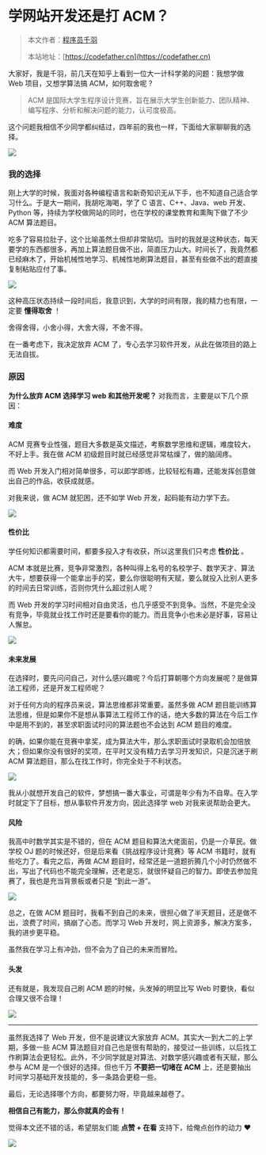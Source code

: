 # 学网站开发还是打 ACM？

> 本文作者：[程序员千羽](https://yuyuanweb.feishu.cn/wiki/Abldw5WkjidySxkKxU2cQdAtnah)
>
> 本站地址：[https://codefather.cn](https://codefather.cn)

大家好，我是千羽，前几天在知乎上看到一位大一计科学弟的问题：我想学做 Web 项目，又想学算法搞 ACM，如何取舍呢 ?

> ACM 是国际大学生程序设计竞赛，旨在展示大学生创新能力、团队精神、编写程序、分析和解决问题的能力，认可度极高。

这个问题我相信不少同学都纠结过，四年前的我也一样，下面给大家聊聊我的选择。

![](https://pic.yupi.icu/5563/202311051515142.png)

### 我的选择

刚上大学的时候，我面对各种编程语言和新奇知识无从下手，也不知道自己适合学习什么。于是大一期间，我胡吃海喝，学了 C 语言、C++、Java、web 开发、Python 等，持续为学校做网站的同时，也在学校的课堂教育和熏陶下做了不少 ACM 算法题目。

吃多了容易拉肚子，这个比喻虽然土但却非常贴切。当时的我就是这种状态，每天要学的东西都很多，再加上算法题目做不出，简直压力山大。时间长了，我竟然都已经麻木了，开始机械性地学习、机械性地刷算法题目，甚至有些做不出的题直接复制粘贴应付了事。

![](https://pic.yupi.icu/5563/202311051515205.png)

这种高压状态持续一段时间后，我意识到，大学的时间有限，我的精力也有限，一定要 **懂得取舍** ！

舍得舍得，小舍小得，大舍大得，不舍不得。

在一番考虑下，我决定放弃 ACM 了，专心去学习软件开发，从此在做项目的路上无法自拔。

### 原因

**为什么放弃 ACM 选择学习 web 和其他开发呢？** 对我而言，主要是以下几个原因：

#### 难度

ACM 竞赛专业性强，题目大多数是英文描述，考察数学思维和逻辑，难度较大，不好上手。我在做 ACM 初级题目时就已经感觉非常枯燥了，做的脑阔疼。

而 Web 开发入门相对简单很多，可以即学即练，比较轻松有趣，还能发挥创意做出自己的作品，收获成就感。

对我来说，做 ACM 就犯困，还不如学 Web 开发，起码能有动力学下去。

![](https://pic.yupi.icu/5563/202311051515317.png)

#### 性价比

学任何知识都需要时间，都要多投入才有收获，所以这里我们只考虑 **性价比** 。

ACM 本就是比赛，竞争非常激烈，各种叫得上名号的名校学子、数学天才、算法大牛，想要获得一个能拿出手的奖，要么你很聪明有天赋，要么就投入比别人更多的时间去日常训练，否则你凭什么超过别人呢？

而 Web 开发的学习时间相对自由灵活，也几乎感受不到竞争。当然，不是完全没有竞争，毕竟就业找工作时还是要看你的能力。而且竞争小也未必是好事，容易让人懈怠。

![](https://pic.yupi.icu/5563/202311051515382.png)

#### 未来发展

在选择时，要先问问自己，对什么感兴趣呢？今后打算朝哪个方向发展呢？是做算法工程师，还是开发工程师呢？

对于任何方向的程序员来说，算法思维都非常重要。虽然多做 ACM 题目能训练算法思维，但是如果你不是想从事算法工程师工作的话，绝大多数的算法在今后工作中是用不到的，甚至求职面试时问的算法题也不会达到 ACM 题目的难度。

的确，如果你能在竞赛中拿奖，成为算法大牛，那么求职面试时录取机会加倍放大；但如果你没有很好的奖项，在平时又没有精力去学习开发知识，只是沉迷于刷 ACM 算法题目，那么在找工作时，你完全处于不利状态。

![](https://pic.yupi.icu/5563/202311051515138.png)

我从小就想开发自己的软件，梦想搞一番大事业，可谓是年少有为不自卑。在入学时就定下了目标，想从事软件开发方向，因此选择学 web 对我来说帮助会更大。

#### 风险

我高中时数学其实是不错的，但在 ACM 题目和算法大佬面前，仍是一介草民。做学校 OJ 题的时候还好，但是后来看《挑战程序设计竞赛》等 ACM 书籍时，就有些吃力了。看完之后，再做 ACM 题目时，经常还是一道题折腾几个小时仍然做不出，写出了代码也不能完全理解，还老是忘，就很怀疑自己的智力。即使去参加竞赛了，我也是充当背景板或者只是 “到此一游”。

![](https://pic.yupi.icu/5563/202311051515043.jpeg)

总之，在做 ACM 题目时，我看不到自己的未来，很担心做了半天题目，还是做不出，浪费了时间，搞崩了心态。而学习 Web 开发时，网上资源多，解决方案多，我的进步更平稳。

虽然我在学习上有冲劲，但不会为了自己的未来而冒险。

#### 头发

还有就是，我发现自己刷 ACM 题的时候，头发掉的明显比写 Web 时要快，看似合理又很不合理！

![](https://pic.yupi.icu/5563/202311051515603.png)



------



虽然我选择了 Web 开发，但不是说建议大家放弃 ACM。其实大一到大二的上学期，多做一些 ACM 算法题目对自己也是很有帮助的，接受过一些训练，以后找工作刷算法会更轻松。此外，不少同学就是对算法、对数学感兴趣或者有天赋，那么参与 ACM 是一个很好的选择。但也千万 **不要把一切堵在 ACM** 上，还是要抽出时间学习基础开发技能的，多一条路会更稳一些。

最后，无论选择哪个方向，都要努力呀，毕竟越来越卷了。

**相信自己有能力，那么你就真的会有！**

觉得本文还不错的话，希望朋友们能 **点赞 + 在看** 支持下，给俺点创作的动力 ❤️

![](https://pic.yupi.icu/5563/202311051515607.png)
